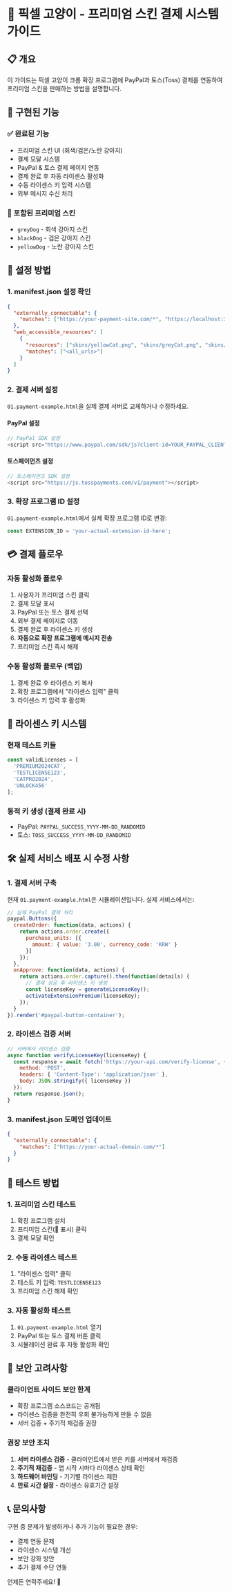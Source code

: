 # 🌟 픽셀 고양이 - 프리미엄 스킨 결제 시스템 가이드

## 📋 개요

이 가이드는 픽셀 고양이 크롬 확장 프로그램에 PayPal과 토스(Toss) 결제를 연동하여 프리미엄 스킨을 판매하는 방법을 설명합니다.

## 🚀 구현된 기능

### ✅ 완료된 기능
- 프리미엄 스킨 UI (회색/검은/노란 강아지)
- 결제 모달 시스템
- PayPal & 토스 결제 페이지 연동
- 결제 완료 후 자동 라이센스 활성화
- 수동 라이센스 키 입력 시스템
- 외부 메시지 수신 처리

### 🎨 포함된 프리미엄 스킨
- `greyDog` - 회색 강아지 스킨
- `blackDog` - 검은 강아지 스킨  
- `yellowDog` - 노란 강아지 스킨

## 🔧 설정 방법

### 1. manifest.json 설정 확인
```json
{
  "externally_connectable": {
    "matches": ["https://your-payment-site.com/*", "https://localhost:3000/*"]
  },
  "web_accessible_resources": [
    {
      "resources": ["skins/yellowCat.png", "skins/greyCat.png", "skins/calicoCat.png", "skins/greyDog.PNG", "skins/blackDog.PNG", "skins/yellowDog.PNG"],
      "matches": ["<all_urls>"]
    }
  ]
}
```

### 2. 결제 서버 설정
`01.payment-example.html`을 실제 결제 서버로 교체하거나 수정하세요.

#### PayPal 설정
```javascript
// PayPal SDK 설정
<script src="https://www.paypal.com/sdk/js?client-id=YOUR_PAYPAL_CLIENT_ID&currency=KRW"></script>
```

#### 토스페이먼츠 설정
```javascript
// 토스페이먼츠 SDK 설정
<script src="https://js.tosspayments.com/v1/payment"></script>
```

### 3. 확장 프로그램 ID 설정
`01.payment-example.html`에서 실제 확장 프로그램 ID로 변경:
```javascript
const EXTENSION_ID = 'your-actual-extension-id-here';
```

## 💳 결제 플로우

### 자동 활성화 플로우
1. 사용자가 프리미엄 스킨 클릭
2. 결제 모달 표시
3. PayPal 또는 토스 결제 선택
4. 외부 결제 페이지로 이동
5. 결제 완료 후 라이센스 키 생성
6. **자동으로 확장 프로그램에 메시지 전송**
7. 프리미엄 스킨 즉시 해제

### 수동 활성화 플로우 (백업)
1. 결제 완료 후 라이센스 키 복사
2. 확장 프로그램에서 "라이센스 입력" 클릭
3. 라이센스 키 입력 후 활성화

## 🔐 라이센스 키 시스템

### 현재 테스트 키들
```javascript
const validLicenses = [
  'PREMIUM2024CAT',
  'TESTLICENSE123', 
  'CATPRO2024',
  'UNLOCK456'
];
```

### 동적 키 생성 (결제 완료 시)
- PayPal: `PAYPAL_SUCCESS_YYYY-MM-DD_RANDOMID`
- 토스: `TOSS_SUCCESS_YYYY-MM-DD_RANDOMID`

## 🛠️ 실제 서비스 배포 시 수정 사항

### 1. 결제 서버 구축
현재 `01.payment-example.html`은 시뮬레이션입니다. 실제 서비스에서는:

```javascript
// 실제 PayPal 결제 처리
paypal.Buttons({
  createOrder: function(data, actions) {
    return actions.order.create({
      purchase_units: [{
        amount: { value: '3.00', currency_code: 'KRW' }
      }]
    });
  },
  onApprove: function(data, actions) {
    return actions.order.capture().then(function(details) {
      // 결제 성공 후 라이센스 키 생성
      const licenseKey = generateLicenseKey();
      activateExtensionPremium(licenseKey);
    });
  }
}).render('#paypal-button-container');
```

### 2. 라이센스 검증 서버
```javascript
// 서버에서 라이센스 검증
async function verifyLicenseKey(licenseKey) {
  const response = await fetch('https://your-api.com/verify-license', {
    method: 'POST',
    headers: { 'Content-Type': 'application/json' },
    body: JSON.stringify({ licenseKey })
  });
  return response.json();
}
```

### 3. manifest.json 도메인 업데이트
```json
{
  "externally_connectable": {
    "matches": ["https://your-actual-domain.com/*"]
  }
}
```

## 🧪 테스트 방법

### 1. 프리미엄 스킨 테스트
1. 확장 프로그램 설치
2. 프리미엄 스킨(💎 표시) 클릭
3. 결제 모달 확인

### 2. 수동 라이센스 테스트
1. "라이센스 입력" 클릭
2. 테스트 키 입력: `TESTLICENSE123`
3. 프리미엄 스킨 해제 확인

### 3. 자동 활성화 테스트
1. `01.payment-example.html` 열기
2. PayPal 또는 토스 결제 버튼 클릭
3. 시뮬레이션 완료 후 자동 활성화 확인

## 🚨 보안 고려사항

### 클라이언트 사이드 보안 한계
- 확장 프로그램 소스코드는 공개됨
- 라이센스 검증을 완전히 우회 불가능하게 만들 수 없음
- 서버 검증 + 주기적 재검증 권장

### 권장 보안 조치
1. **서버 라이센스 검증** - 클라이언트에서 받은 키를 서버에서 재검증
2. **주기적 재검증** - 앱 시작 시마다 라이센스 상태 확인
3. **하드웨어 바인딩** - 기기별 라이센스 제한
4. **만료 시간 설정** - 라이센스 유효기간 설정

## 📞 문의사항

구현 중 문제가 발생하거나 추가 기능이 필요한 경우:
- 결제 연동 문제
- 라이센스 시스템 개선
- 보안 강화 방안
- 추가 결제 수단 연동

언제든 연락주세요! 🚀 